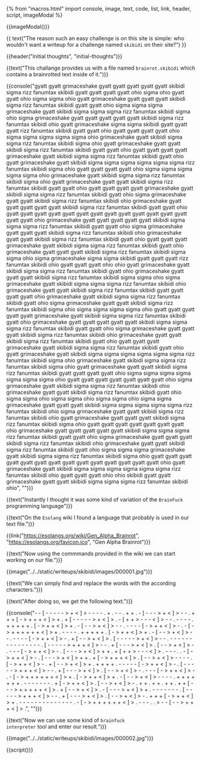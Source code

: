 {% from "macros.html" import console, image, text, code, list, link, header, script, imageModal %}

{{imageModal()}}

{{ text("The reason such an easy challenge is on this site is simple: who wouldn't want a writeup for a challenge named <code class='bg-gray-300 rounded-md px-1 dark:bg-neutral-700'>skibidi</code> on their site?") }}

{{header("Initial thoughts", "initial-thoughts")}}

{{text("This challange provides us with a file named <code class='bg-gray-300 rounded-md px-1 dark:bg-neutral-700'>brainrot.skibidi</code> which contains a brainrotted text inside of it.")}}

{{console("gyatt gyatt grimaceshake gyatt gyatt gyatt gyatt gyatt skibidi sigma rizz fanumtax skibidi gyatt gyatt gyatt gyatt ohio sigma ohio gyatt gyatt ohio sigma sigma ohio gyatt grimaceshake gyatt gyatt gyatt skibidi sigma rizz fanumtax skibidi gyatt gyatt ohio sigma sigma sigma grimaceshake gyatt skibidi sigma sigma sigma rizz fanumtax skibidi sigma ohio sigma grimaceshake gyatt gyatt gyatt gyatt gyatt skibidi sigma rizz fanumtax skibidi ohio gyatt grimaceshake sigma sigma skibidi gyatt gyatt gyatt rizz fanumtax skibidi gyatt gyatt ohio gyatt gyatt gyatt gyatt ohio sigma sigma sigma sigma sigma ohio grimaceshake gyatt skibidi sigma sigma rizz fanumtax skibidi sigma ohio gyatt grimaceshake gyatt gyatt skibidi sigma rizz fanumtax skibidi gyatt gyatt ohio gyatt gyatt gyatt gyatt grimaceshake gyatt skibidi sigma sigma rizz fanumtax skibidi gyatt ohio gyatt grimaceshake gyatt skibidi sigma sigma sigma sigma sigma sigma rizz fanumtax skibidi sigma ohio gyatt gyatt gyatt gyatt ohio sigma sigma sigma sigma sigma ohio grimaceshake gyatt skibidi sigma sigma rizz fanumtax skibidi sigma ohio gyatt grimaceshake gyatt gyatt skibidi sigma rizz fanumtax skibidi gyatt gyatt ohio gyatt gyatt gyatt gyatt grimaceshake gyatt skibidi sigma sigma rizz fanumtax skibidi gyatt ohio sigma grimaceshake gyatt gyatt skibidi sigma rizz fanumtax skibidi ohio grimaceshake gyatt gyatt gyatt gyatt gyatt skibidi sigma rizz fanumtax skibidi gyatt gyatt ohio gyatt gyatt gyatt gyatt gyatt gyatt gyatt gyatt gyatt gyatt gyatt gyatt gyatt gyatt gyatt ohio grimaceshake gyatt gyatt gyatt gyatt gyatt skibidi sigma sigma sigma rizz fanumtax skibidi gyatt gyatt ohio sigma grimaceshake gyatt gyatt gyatt skibidi sigma rizz fanumtax skibidi ohio grimaceshake gyatt gyatt skibidi sigma rizz fanumtax skibidi gyatt ohio gyatt gyatt gyatt grimaceshake gyatt skibidi sigma sigma rizz fanumtax skibidi gyatt ohio grimaceshake gyatt gyatt gyatt skibidi sigma rizz fanumtax skibidi sigma sigma ohio sigma grimaceshake sigma sigma skibidi gyatt gyatt gyatt rizz fanumtax skibidi ohio gyatt gyatt gyatt ohio ohio gyatt grimaceshake gyatt skibidi sigma sigma rizz fanumtax skibidi gyatt ohio grimaceshake gyatt gyatt gyatt skibidi sigma rizz fanumtax skibidi sigma sigma ohio sigma grimaceshake gyatt skibidi sigma sigma sigma rizz fanumtax skibidi ohio grimaceshake gyatt gyatt skibidi sigma rizz fanumtax skibidi gyatt gyatt gyatt gyatt ohio grimaceshake gyatt skibidi sigma sigma rizz fanumtax skibidi gyatt ohio sigma grimaceshake gyatt gyatt skibidi sigma rizz fanumtax skibidi sigma ohio sigma sigma sigma sigma ohio gyatt gyatt gyatt gyatt gyatt grimaceshake gyatt skibidi sigma sigma rizz fanumtax skibidi gyatt ohio grimaceshake gyatt gyatt gyatt gyatt gyatt skibidi sigma sigma sigma rizz fanumtax skibidi gyatt gyatt ohio sigma grimaceshake gyatt gyatt gyatt skibidi sigma rizz fanumtax skibidi ohio grimaceshake gyatt gyatt skibidi sigma rizz fanumtax skibidi gyatt ohio gyatt gyatt gyatt grimaceshake gyatt skibidi sigma sigma rizz fanumtax skibidi gyatt ohio gyatt grimaceshake gyatt skibidi sigma sigma sigma sigma sigma sigma rizz fanumtax skibidi sigma ohio grimaceshake gyatt skibidi sigma sigma rizz fanumtax skibidi sigma ohio gyatt grimaceshake gyatt gyatt skibidi sigma rizz fanumtax skibidi gyatt gyatt gyatt gyatt ohio sigma sigma sigma sigma sigma sigma sigma ohio gyatt gyatt gyatt gyatt gyatt gyatt gyatt ohio sigma grimaceshake gyatt skibidi sigma sigma rizz fanumtax skibidi ohio grimaceshake gyatt gyatt skibidi sigma rizz fanumtax skibidi gyatt ohio sigma sigma ohio sigma sigma ohio sigma sigma ohio sigma sigma grimaceshake gyatt gyatt gyatt skibidi sigma sigma sigma sigma sigma rizz fanumtax skibidi ohio sigma grimaceshake gyatt gyatt skibidi sigma rizz fanumtax skibidi ohio gyatt grimaceshake gyatt gyatt gyatt skibidi sigma rizz fanumtax skibidi sigma ohio gyatt gyatt gyatt gyatt gyatt gyatt gyatt ohio grimaceshake gyatt gyatt gyatt gyatt gyatt skibidi sigma sigma sigma rizz fanumtax skibidi gyatt gyatt ohio sigma grimaceshake gyatt gyatt gyatt skibidi sigma rizz fanumtax skibidi ohio grimaceshake gyatt gyatt skibidi sigma rizz fanumtax skibidi gyatt ohio sigma sigma sigma grimaceshake gyatt skibidi sigma sigma rizz fanumtax skibidi sigma ohio gyatt gyatt gyatt gyatt gyatt gyatt gyatt gyatt gyatt gyatt gyatt gyatt gyatt gyatt ohio gyatt grimaceshake gyatt skibidi sigma sigma sigma sigma sigma sigma rizz fanumtax skibidi ohio gyatt gyatt gyatt ohio ohio skibidi gyatt gyatt grimaceshake gyatt gyatt skibidi sigma sigma sigma rizz fanumtax skibidi ohio", "")}}

{{text("Instantly I thought it was some kind of variation of the <code class='bg-gray-300 rounded-md px-1 dark:bg-neutral-700'>BrainFuck</code> programming language")}}

{{text("On the <code class='bg-gray-300 rounded-md px-1 dark:bg-neutral-700'>Esolang</code> wiki I found a language that probably is used in our text file.")}}

{{link("https://esolangs.org/wiki/Gen_Alpha_Brainrot", "https://esolangs.org/favicon.ico", "Gen Alpha Brainrot")}}

{{text("Now using the commmands provided in the wiki we can start working on our file.")}}

{{image("../../static/writeups/skibidi/images/000001.jpg")}}

{{text("We can simply find and replace the words with the according characters.")}}

{{text("After doing so, we get the following text.")}}

{{console("- - [ - - - - - > + < ] > - - - - . + . - - . + + . - [ - - - > + < ] > - - . + + + [ - > + + + < ] > + . + [ - - - - - > + < ] > . - [ + + > - - - < ] > - - . - - - - . + + + + + . [ - > + + < ] > + . - [ - - > + < ] > - - . - - - - [ - > + + < ] > - . - [ - > + + + + + + < ] > + . - - - - . + + + + + . [ - > + + < ] > + . - [ - - > + < ] > - - . - - - - [ - > + + < ] > - . + [ - - > + < ] > . [ - - - - - > + < ] > - - . - - - - - - - - - - - - - - - . [ - - - - - > + + + < ] > - - . + [ - - - > + < ] > . [ - - > + < ] > - . - - - [ - > + + < ] > - . [ - - - > + < ] > + + . + [ + + > - - - < ] > . - - - . . - [ - > + + < ] > - . [ - - - > + < ] > + + . + [ - > + + + < ] > . [ - - > + < ] > - - - - . [ - > + + < ] > - . + [ - - > + < ] > + . + + + + . - - - - - [ - > + + < ] > - . [ - - - - - > + + + < ] > - - . + [ - - - > + < ] > . [ - - > + < ] > - . - - - [ - > + + < ] > - . - [ - > + + + + + + < ] > + . [ - > + + < ] > + . - [ - - > + < ] > - - - - . + + + + + + + . - - - - - - - . + [ - > + + < ] > . [ - - > + < ] > - . + + . + + . + + . + + [ - - - > + + + + + < ] > . + [ - - > + < ] > . - [ - - - > + < ] > + . - - - - - - - . [ - - - - - > + + + < ] > - - . + [ - - - > + < ] > . [ - - > + < ] > - . + + + [ - > + + < ] > + . - - - - - - - - - - - - - - . - [ - > + + + + + + < ] > . - - - . . > - - [ - - > + + + < ] > .", "")}}

{{text("Now we can use some kind of <code class='bg-gray-300 rounded-md px-1 dark:bg-neutral-700'>brainfuck interpreter</code> tool and enter our result.")}}

{{image("../../static/writeups/skibidi/images/000002.jpg")}}

{{script()}}